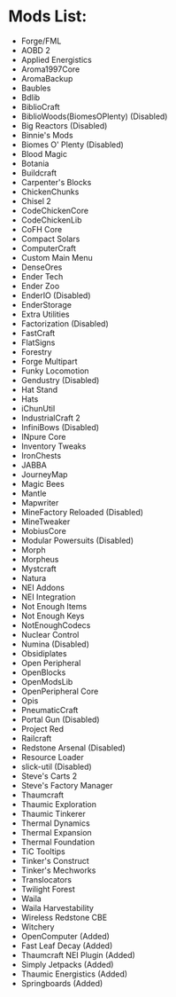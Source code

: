 # Mods List:
  - Forge/FML
  - AOBD 2
  - Applied Energistics
  - Aroma1997Core
  - AromaBackup
  - Baubles
  - Bdlib
  - BiblioCraft
  - BiblioWoods(BiomesOPlenty) (Disabled)
  - Big Reactors (Disabled)
  - Binnie's Mods
  - Biomes O' Plenty (Disabled)
  - Blood Magic
  - Botania
  - Buildcraft
  - Carpenter's Blocks
  - ChickenChunks
  - Chisel 2
  - CodeChickenCore
  - CodeChickenLib
  - CoFH Core
  - Compact Solars
  - ComputerCraft
  - Custom Main Menu
  - DenseOres
  - Ender Tech
  - Ender Zoo
  - EnderIO (Disabled)
  - EnderStorage
  - Extra Utilities
  - Factorization (Disabled)
  - FastCraft
  - FlatSigns
  - Forestry
  - Forge Multipart
  - Funky Locomotion
  - Gendustry (Disabled)
  - Hat Stand
  - Hats
  - iChunUtil
  - IndustrialCraft 2
  - InfiniBows (Disabled)
  - INpure Core
  - Inventory Tweaks
  - IronChests
  - JABBA
  - JourneyMap
  - Magic Bees
  - Mantle
  - Mapwriter
  - MineFactory Reloaded (Disabled)
  - MineTweaker
  - MobiusCore
  - Modular Powersuits (Disabled)
  - Morph
  - Morpheus
  - Mystcraft
  - Natura
  - NEI Addons
  - NEI Integration
  - Not Enough Items
  - Not Enough Keys
  - NotEnoughCodecs
  - Nuclear Control
  - Numina (Disabled)
  - Obsidiplates
  - Open Peripheral
  - OpenBlocks
  - OpenModsLib
  - OpenPeripheral Core
  - Opis
  - PneumaticCraft
  - Portal Gun (Disabled)
  - Project Red
  - Railcraft
  - Redstone Arsenal (Disabled)
  - Resource Loader
  - slick-util (Disabled)
  - Steve's Carts 2
  - Steve's Factory Manager
  - Thaumcraft
  - Thaumic Exploration
  - Thaumic Tinkerer
  - Thermal Dynamics
  - Thermal Expansion
  - Thermal Foundation
  - TiC Tooltips
  - Tinker's Construct
  - Tinker's Mechworks
  - Translocators
  - Twilight Forest
  - Waila
  - Waila Harvestability
  - Wireless Redstone CBE
  - Witchery
  - OpenComputer (Added)
  - Fast Leaf Decay (Added)
  - Thaumcraft NEI Plugin (Added)
  - Simply Jetpacks (Added)
  - Thaumic Energistics (Added)
  - Springboards (Added)
